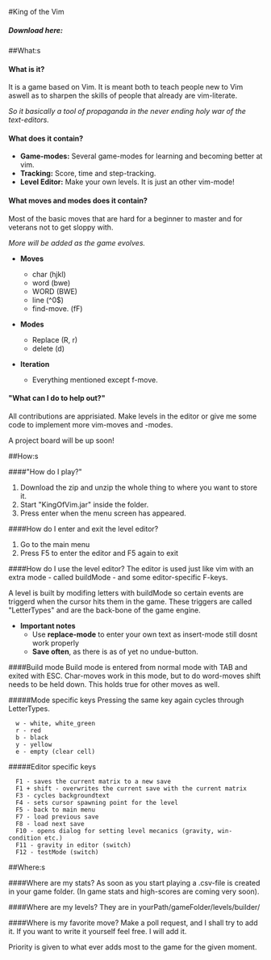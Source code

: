 #King of the Vim
##### Download here:

##What:s 

#### What is it?
It is a game based on Vim. It is meant both to teach people new to Vim aswell as to sharpen the skills of people that already are vim-literate. <div> _So it basically a tool of propaganda in the never ending holy war of the text-editors._ </div>

#### What does it contain?
* **Game-modes:** Several game-modes for learning and becoming better at vim. 
* **Tracking:** Score, time and step-tracking. 
* **Level Editor:** Make your own levels. It is just an other vim-mode!

#### What moves and modes does it contain? 
Most of the basic moves that are hard for a beginner to master and for veterans not to get sloppy with. <div> _More will be added as the game evolves._</div>

* **Moves**
    * char (hjkl)
    * word (bwe)
    * WORD (BWE)
    * line (^0$)
    - find-move. (fF)   
    
* **Modes**
    * Replace (R, r)
    * delete (d)
    
* **Iteration**
    * Everything mentioned except f-move.
    
#### "What can I do to help out?"
All contributions are apprisiated. Make levels in the editor or give me some code to implement more vim-moves and -modes. 
<div>A project board will be up soon! </div>

##How:s

####"How do I play?"
1. Download the zip and unzip the whole thing to where you want to store it. 
2. Start "KingOfVim.jar" inside the folder. 
3. Press enter when the menu screen has appeared. 

####How do I enter and exit the level editor?
1. Go to the main menu
2. Press F5 to enter the editor and F5 again to exit

####How do I use the level editor?
The editor is used just like vim with an extra mode - called buildMode - and some editor-specific F-keys. 
<div>A level is built by modifing letters with buildMode so certain events are triggerd when the cursor hits them in the game.
These triggers are called "LetterTypes" and are the back-bone of the game engine.  </div>


* **Important notes**
    * Use **replace-mode** to enter your own text as insert-mode still dosnt work properly
    * **Save often**, as there is as of yet no undue-button.

####Build mode
Build mode is entered from normal mode with TAB and exited with ESC. 
Char-moves work in this mode, but to do word-moves shift needs to be held down. This holds true for other moves as well.
      
#####Mode specific keys 
      Pressing the same key again cycles through LetterTypes.
      
      w - white, white_green 
      r - red  
      b - black 
      y - yellow
      e - empty (clear cell)
      
#####Editor specific keys
  
      F1 - saves the current matrix to a new save 
      F1 + shift - overwrites the current save with the current matrix
      F3 - cycles backgroundtext
      F4 - sets cursor spawning point for the level
      F5 - back to main menu
      F7 - load previous save
      F8 - load next save
      F10 - opens dialog for setting level mecanics (gravity, win-condition etc.)
      F11 - gravity in editor (switch)
      F12 - testMode (switch)

##Where:s

####Where are my stats?
As soon as you start playing a .csv-file is created in your game folder. (In game stats and high-scores are coming very soon).

####Where are my levels?
They are in yourPath/gameFolder/levels/builder/

####Where is my favorite move?
Make a poll request, and I shall try to add it. If you want to write it yourself feel free. I will add it. 
<div>Priority is given to what ever adds most to the game for the given moment.</div>
